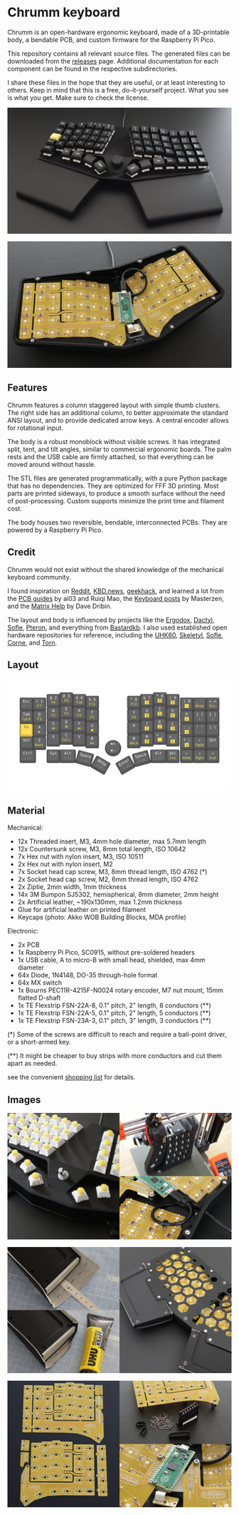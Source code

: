 Chrumm keyboard
===============

Chrumm is an open-hardware ergonomic keyboard,
made of a 3D-printable body, a bendable PCB,
and custom firmware for the Raspberry Pi Pico.

This repository contains all relevant source files.
The generated files can be downloaded from the [releases] page.
Additional documentation for each component can be
found in the respective subdirectories.

I share these files in the hope that they are useful, or
at least interesting to others. Keep in mind that this is
a free, do-it-yourself project. What you see is what you get.
Make sure to check the license.

[releases]: https://github.com/sevmeyer/chrumm-keyboard/releases/

![Front view of the finished keyboard](images/front.jpg)

![Inside view with installed electronics](images/inside.jpg)


Features
--------

Chrumm features a column staggered layout with simple thumb clusters.
The right side has an additional column, to better approximate
the standard ANSI layout, and to provide dedicated arrow keys.
A central encoder allows for rotational input.

The body is a robust monoblock without visible screws. It has
integrated split, tent, and tilt angles, similar to commercial
ergonomic boards. The palm rests and the USB cable are firmly
attached, so that everything can be moved around without hassle.

The STL files are generated programmatically, with a pure
Python package that has no dependencies. They are optimized
for FFF 3D printing. Most parts are printed sideways, to
produce a smooth surface without the need of post-processing.
Custom supports minimize the print time and filament cost.

The body houses two reversible, bendable, interconnected PCBs.
They are powered by a Raspberry Pi Pico.


Credit
------

Chrumm would not exist without the shared knowledge of the
mechanical keyboard community.

I found inspiration on [Reddit], [KBD.news], [geekhack], and
learned a lot from the [PCB guides] by ai03 and Ruiqi Mao, the
[Keyboard posts] by Masterzen, and the [Matrix Help] by Dave Dribin.

The layout and body is influenced by projects like the [Ergodox],
[Dactyl], [Sofle], [Pteron], and everything from [Bastardkb].
I also used established open hardware repositories for reference,
including the [UHK60], [Skeletyl], [Sofle], [Corne], and [Torn].

[Reddit]: https://old.reddit.com/r/ErgoMechKeyboards+MechanicalKeyboards/
[KBD.news]: https://kbd.news/
[geekhack]: https://geekhack.org
[PCB guides]: https://wiki.ai03.com/books/pcb-design
[Keyboard posts]: https://www.masterzen.fr/tag/#mechanical-keyboards
[Matrix Help]: https://www.dribin.org/dave/keyboard/one_html/
[Ergodox]: https://www.ergodox.io/
[Dactyl]: https://github.com/adereth/dactyl-keyboard
[Sofle]: https://github.com/josefadamcik/SofleKeyboard
[Pteron]: https://github.com/FSund/pteron-keyboard
[Bastardkb]: https://bastardkb.com/
[UHK60]: https://github.com/UltimateHackingKeyboard/uhk60v1-electronics
[Skeletyl]: https://github.com/Bastardkb/Skeletyl-PCB-plate
[Corne]: https://github.com/foostan/crkbd
[Torn]: https://github.com/rtitmuss/torn


Layout
------

![Default logical layout with two layers](images/layout.svg)


Material
--------

Mechanical:

- 12x Threaded insert, M3, 4mm hole diameter, max 5.7mm length
- 12x Countersunk screw, M3, 8mm total length, ISO 10642
-  7x Hex nut with nylon insert, M3, ISO 10511
-  2x Hex nut with nylon insert, M2
-  7x Socket head cap screw, M3, 8mm thread length, ISO 4762 (*)
-  2x Socket head cap screw, M2, 6mm thread length, ISO 4762
-  2x Ziptie, 2mm width, 1mm thickness
- 14x 3M Bumpon SJ5302, hemispherical, 8mm diameter, 2mm height
-  2x Artificial leather, ~190x130mm, max 1.2mm thickness
- Glue for artificial leather on printed filament
- Keycaps (photo: Akko WOB Building Blocks, MDA profile)

Electronic:

-  2x PCB
-  1x Raspberry Pi Pico, SC0915, without pre-soldered headers
-  1x USB cable, A to micro-B with small head, shielded, max 4mm diameter
- 64x Diode, 1N4148, DO-35 through-hole format
- 64x MX switch
-  1x Bourns PEC11R-4215F-N0024 rotary encoder, M7 nut mount, 15mm flatted D-shaft
-  1x TE Flexstrip FSN-22A-8, 0.1" pitch, 2" length, 8 conductors (**)
-  1x TE Flexstrip FSN-22A-5, 0.1" pitch, 2" length, 5 conductors (**)
-  1x TE Flexstrip FSN-23A-3, 0.1" pitch, 3" length, 3 conductors (**)

(*) Some of the screws are difficult to reach and
require a ball-point driver, or a short-armed key.

(**) It might be cheaper to buy strips with
more conductors and cut them apart as needed.

see the convenient [shopping list](SHOPPING_LIST.md) for details.

Images
------

![Print and assembly of the body](images/body.jpg)

![Palm rests wrapped with artificial leather](images/palms.jpg)

![Preparation and installation of the PCB](images/pcb.jpg)
